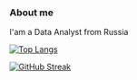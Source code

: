 ### About me
I'am a Data Analyst from Russia

[![Top Langs](https://github-readme-stats.vercel.app/api/top-langs/?username=DPetrukhina&layout=compact&theme=vision-friendly-dark)](https://github.com/anuraghazra/github-readme-stats)

[![GitHub Streak](http://github-readme-streak-stats.herokuapp.com?user=DPetrukhina&theme=dark&background=000000)](https://git.io/streak-stats)
